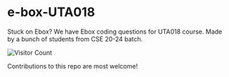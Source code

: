 # e-box-UTA018

Stuck on Ebox?
We have Ebox coding questions for UTA018 course.
Made by a bunch of students from CSE 20-24 batch.

![Visitor Count](https://profile-counter.glitch.me/{Concept-Team.e-box-UTA018}/count.svg)

Contributions to this repo are most welcome!

<!---
# CONTRIBUTING

1. Fork and clone the repository.
2. Navigate into the directory and add upstream URL.
3. Create a separate branch and make updations in it.
4. Push the branch using `git push upstream main`
5. Once done, generate a pull request (PR).

<b>(Make sure to pull the code everytime you start working <br>
Also, run a code formatter before pushing the code)</b>
-->
